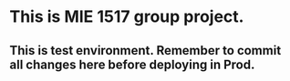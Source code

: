# This is MIE 1517 group project.
## This is test environment. Remember to commit all changes here before deploying in Prod.
